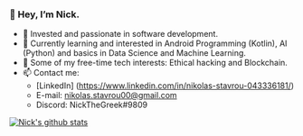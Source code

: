 ### 👋 Hey, I’m Nick.

- 👀 Invested and passionate in software development.
- 🌱 Currently learning and interested in Android Programming (Kotlin), AI (Python) and basics in Data Science and Machine Learning.
- 🔭 Some of my free-time tech interests: Ethical hacking and Blockchain.
- 📫 Contact me:
  - [LinkedIn] (https://www.linkedin.com/in/nikolas-stavrou-043336181/)
  - E-mail: nikolas.stavrou00@gmail.com
  - Discord: NickTheGreek#9809 


[![Nick's github stats](https://github-readme-stats.vercel.app/api?username=nstavr04&count_private=true&show_icons=true&theme=radical&hide_rank=false)](https://github.com/anuraghazra/github-readme-stats)
